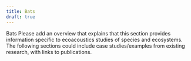 ```yaml
---
title: Bats
draft: true
---
```


Bats
Please add an overview that explains that this section provides information specific to ecoacoustics 
studies of species and ecosystems. The following sections could include case studies/examples from existing research, with links to publications.
